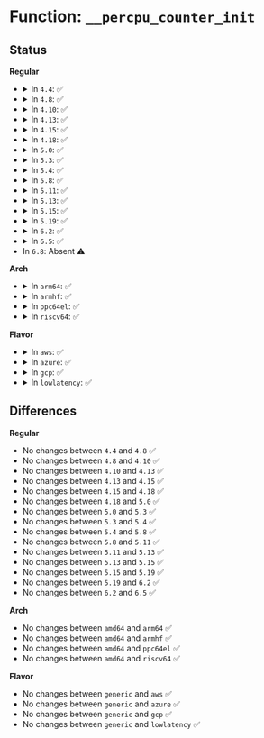 # Function: <code>__percpu_counter_init</code>

## Status
<b>Regular</b>
<ul>
<li>
<details>
<summary>In <code>4.4</code>: ✅</summary>

```c
int __percpu_counter_init(struct percpu_counter *fbc, s64 amount, gfp_t gfp, struct lock_class_key *key);
```

**Collision:** Unique Global

**Inline:** No

**Transformation:** False

**Instances:**

```
In lib/percpu_counter.c (ffffffff81411bb0)
Location: lib/percpu_counter.c:115
Inline: False
Direct callers:
  - mm/shmem.c:shmem_fill_super
  - mm/backing-dev.c:wb_init
  - mm/mmap.c:mmap_init
  - fs/file_table.c:files_init
  - fs/ext4/super.c:ext4_fill_super
  - fs/ext4/super.c:ext4_fill_super
  - fs/ext4/super.c:ext4_fill_super
  - fs/ext4/super.c:ext4_fill_super
  - fs/ext4/extents_status.c:ext4_es_register_shrinker
  - fs/ext4/extents_status.c:ext4_es_register_shrinker
  - block/blk-cgroup.c:blkg_alloc
  - block/blk-cgroup.c:blkg_alloc
  - block/cfq-iosched.c:cfq_pd_alloc
  - block/cfq-iosched.c:cfq_pd_alloc
  - block/cfq-iosched.c:cfq_pd_alloc
  - block/cfq-iosched.c:cfq_pd_alloc
  - block/cfq-iosched.c:cfq_pd_alloc
  - lib/flex_proportions.c:fprop_global_init
  - lib/flex_proportions.c:fprop_local_init_percpu
  - net/ipv4/route.c:ip_rt_init
  - net/ipv4/route.c:ip_rt_init
  - net/ipv4/ip_fragment.c:ipv4_frags_init_net
  - net/ipv4/tcp.c:tcp_init
  - net/ipv4/tcp.c:tcp_init
  - net/ipv4/tcp_memcontrol.c:tcp_init_cgroup
  - net/ipv4/xfrm4_policy.c:xfrm4_net_init
  - net/ipv6/route.c:ip6_route_net_init
  - net/ipv6/route.c:ip6_route_init
  - net/ipv6/reassembly.c:ipv6_frags_init_net
  - net/ipv6/xfrm6_policy.c:xfrm6_net_init
```
**Symbols:**

```
ffffffff81411bb0-ffffffff81411c2f: __percpu_counter_init (STB_GLOBAL)
```
</details>
</li>
<li>
<details>
<summary>In <code>4.8</code>: ✅</summary>

```c
int __percpu_counter_init(struct percpu_counter *fbc, s64 amount, gfp_t gfp, struct lock_class_key *key);
```

**Collision:** Unique Global

**Inline:** No

**Transformation:** False

**Instances:**

```
In lib/percpu_counter.c (ffffffff81459910)
Location: lib/percpu_counter.c:115
Inline: False
Direct callers:
  - mm/shmem.c:shmem_fill_super
  - mm/backing-dev.c:wb_init
  - mm/mmap.c:mmap_init
  - fs/file_table.c:files_init
  - fs/ext4/super.c:ext4_fill_super
  - fs/ext4/super.c:ext4_fill_super
  - fs/ext4/super.c:ext4_fill_super
  - fs/ext4/super.c:ext4_fill_super
  - fs/ext4/extents_status.c:ext4_es_register_shrinker
  - fs/ext4/extents_status.c:ext4_es_register_shrinker
  - block/blk-cgroup.c:blkg_alloc
  - block/blk-cgroup.c:blkg_alloc
  - block/cfq-iosched.c:cfq_pd_alloc
  - block/cfq-iosched.c:cfq_pd_alloc
  - block/cfq-iosched.c:cfq_pd_alloc
  - block/cfq-iosched.c:cfq_pd_alloc
  - block/cfq-iosched.c:cfq_pd_alloc
  - lib/flex_proportions.c:fprop_local_init_percpu
  - lib/flex_proportions.c:fprop_global_init
  - net/ipv4/route.c:ip_rt_init
  - net/ipv4/route.c:ip_rt_init
  - net/ipv4/ip_fragment.c:ipv4_frags_init_net
  - net/ipv4/tcp.c:tcp_init
  - net/ipv4/tcp.c:tcp_init
  - net/ipv4/xfrm4_policy.c:xfrm4_net_init
  - net/ipv6/route.c:ip6_route_init
  - net/ipv6/route.c:ip6_route_net_init
  - net/ipv6/reassembly.c:ipv6_frags_init_net
  - net/ipv6/xfrm6_policy.c:xfrm6_net_init
```
**Symbols:**

```
ffffffff81459910-ffffffff8145998f: __percpu_counter_init (STB_GLOBAL)
```
</details>
</li>
<li>
<details>
<summary>In <code>4.10</code>: ✅</summary>

```c
int __percpu_counter_init(struct percpu_counter *fbc, s64 amount, gfp_t gfp, struct lock_class_key *key);
```

**Collision:** Unique Global

**Inline:** No

**Transformation:** False

**Instances:**

```
In lib/percpu_counter.c (ffffffff814782d0)
Location: lib/percpu_counter.c:115
Inline: False
Direct callers:
  - mm/shmem.c:shmem_fill_super
  - mm/backing-dev.c:wb_init
  - mm/mmap.c:mmap_init
  - fs/file_table.c:files_init
  - fs/ext4/super.c:ext4_fill_super
  - fs/ext4/super.c:ext4_fill_super
  - fs/ext4/super.c:ext4_fill_super
  - fs/ext4/super.c:ext4_fill_super
  - fs/ext4/extents_status.c:ext4_es_register_shrinker
  - fs/ext4/extents_status.c:ext4_es_register_shrinker
  - block/blk-cgroup.c:blkg_alloc
  - block/blk-cgroup.c:blkg_alloc
  - block/cfq-iosched.c:cfq_pd_alloc
  - block/cfq-iosched.c:cfq_pd_alloc
  - block/cfq-iosched.c:cfq_pd_alloc
  - block/cfq-iosched.c:cfq_pd_alloc
  - block/cfq-iosched.c:cfq_pd_alloc
  - lib/flex_proportions.c:fprop_local_init_percpu
  - lib/flex_proportions.c:fprop_global_init
  - net/ipv4/route.c:ip_rt_init
  - net/ipv4/route.c:ip_rt_init
  - net/ipv4/ip_fragment.c:ipv4_frags_init_net
  - net/ipv4/tcp.c:tcp_init
  - net/ipv4/tcp.c:tcp_init
  - net/ipv4/xfrm4_policy.c:xfrm4_net_init
  - net/ipv6/route.c:ip6_route_init
  - net/ipv6/route.c:ip6_route_net_init
  - net/ipv6/reassembly.c:ipv6_frags_init_net
  - net/ipv6/xfrm6_policy.c:xfrm6_net_init
```
**Symbols:**

```
ffffffff814782d0-ffffffff8147834f: __percpu_counter_init (STB_GLOBAL)
```
</details>
</li>
<li>
<details>
<summary>In <code>4.13</code>: ✅</summary>

```c
int __percpu_counter_init(struct percpu_counter *fbc, s64 amount, gfp_t gfp, struct lock_class_key *key);
```

**Collision:** Unique Global

**Inline:** No

**Transformation:** False

**Instances:**

```
In lib/percpu_counter.c (ffffffff81481610)
Location: lib/percpu_counter.c:122
Inline: False
Direct callers:
  - mm/shmem.c:shmem_fill_super
  - mm/backing-dev.c:wb_init
  - mm/mmap.c:mmap_init
  - fs/file_table.c:files_init
  - fs/ext4/extents_status.c:ext4_es_register_shrinker
  - fs/ext4/extents_status.c:ext4_es_register_shrinker
  - fs/ext4/super.c:ext4_fill_super
  - fs/ext4/super.c:ext4_fill_super
  - fs/ext4/super.c:ext4_fill_super
  - fs/ext4/super.c:ext4_fill_super
  - block/blk-cgroup.c:blkg_alloc
  - block/blk-cgroup.c:blkg_alloc
  - block/cfq-iosched.c:cfq_pd_alloc
  - block/cfq-iosched.c:cfq_pd_alloc
  - block/cfq-iosched.c:cfq_pd_alloc
  - block/cfq-iosched.c:cfq_pd_alloc
  - block/cfq-iosched.c:cfq_pd_alloc
  - net/ipv4/route.c:ip_rt_init
  - net/ipv4/route.c:ip_rt_init
  - net/ipv4/tcp.c:tcp_init
  - net/ipv4/tcp.c:tcp_init
  - net/ipv4/xfrm4_policy.c:xfrm4_net_init
  - net/ipv6/route.c:ip6_route_init
  - net/ipv6/route.c:ip6_route_net_init
  - net/ipv6/xfrm6_policy.c:xfrm6_net_init
  - lib/flex_proportions.c:fprop_local_init_percpu
  - lib/flex_proportions.c:fprop_global_init
```
**Symbols:**

```
ffffffff81481610-ffffffff8148168f: __percpu_counter_init (STB_GLOBAL)
```
</details>
</li>
<li>
<details>
<summary>In <code>4.15</code>: ✅</summary>

```c
int __percpu_counter_init(struct percpu_counter *fbc, s64 amount, gfp_t gfp, struct lock_class_key *key);
```

**Collision:** Unique Global

**Inline:** No

**Transformation:** False

**Instances:**

```
In lib/percpu_counter.c (ffffffff814bd450)
Location: lib/percpu_counter.c:123
Inline: False
Direct callers:
  - mm/shmem.c:shmem_fill_super
  - mm/backing-dev.c:wb_init
  - mm/mmap.c:mmap_init
  - fs/file_table.c:files_init
  - fs/ext4/extents_status.c:ext4_es_register_shrinker
  - fs/ext4/extents_status.c:ext4_es_register_shrinker
  - fs/ext4/super.c:ext4_fill_super
  - fs/ext4/super.c:ext4_fill_super
  - fs/ext4/super.c:ext4_fill_super
  - fs/ext4/super.c:ext4_fill_super
  - block/blk-cgroup.c:blkg_alloc
  - block/blk-cgroup.c:blkg_alloc
  - block/cfq-iosched.c:cfq_pd_alloc
  - block/cfq-iosched.c:cfq_pd_alloc
  - block/cfq-iosched.c:cfq_pd_alloc
  - block/cfq-iosched.c:cfq_pd_alloc
  - block/cfq-iosched.c:cfq_pd_alloc
  - net/ipv4/route.c:ip_rt_init
  - net/ipv4/route.c:ip_rt_init
  - net/ipv4/tcp.c:tcp_init
  - net/ipv4/tcp.c:tcp_init
  - net/ipv4/xfrm4_policy.c:xfrm4_net_init
  - net/ipv6/route.c:ip6_route_init
  - net/ipv6/route.c:ip6_route_net_init
  - net/ipv6/xfrm6_policy.c:xfrm6_net_init
  - lib/flex_proportions.c:fprop_local_init_percpu
  - lib/flex_proportions.c:fprop_global_init
```
**Symbols:**

```
ffffffff814bd450-ffffffff814bd4cf: __percpu_counter_init (STB_GLOBAL)
```
</details>
</li>
<li>
<details>
<summary>In <code>4.18</code>: ✅</summary>

```c
int __percpu_counter_init(struct percpu_counter *fbc, s64 amount, gfp_t gfp, struct lock_class_key *key);
```

**Collision:** Unique Global

**Inline:** No

**Transformation:** False

**Instances:**

```
In lib/percpu_counter.c (ffffffff814efcb0)
Location: lib/percpu_counter.c:123
Inline: False
Direct callers:
  - mm/shmem.c:shmem_fill_super
  - mm/backing-dev.c:wb_init
  - mm/mmap.c:mmap_init
  - fs/file_table.c:files_init
  - fs/quota/dquot.c:dquot_init
  - fs/ext4/extents_status.c:ext4_es_register_shrinker
  - fs/ext4/extents_status.c:ext4_es_register_shrinker
  - fs/ext4/super.c:ext4_fill_super
  - fs/ext4/super.c:ext4_fill_super
  - fs/ext4/super.c:ext4_fill_super
  - fs/ext4/super.c:ext4_fill_super
  - block/blk-cgroup.c:blkg_alloc
  - block/blk-cgroup.c:blkg_alloc
  - block/cfq-iosched.c:cfq_pd_alloc
  - block/cfq-iosched.c:cfq_pd_alloc
  - block/cfq-iosched.c:cfq_pd_alloc
  - block/cfq-iosched.c:cfq_pd_alloc
  - block/cfq-iosched.c:cfq_pd_alloc
  - net/ipv4/route.c:ip_rt_init
  - net/ipv4/route.c:ip_rt_init
  - net/ipv4/tcp.c:tcp_init
  - net/ipv4/tcp.c:tcp_init
  - net/ipv4/xfrm4_policy.c:xfrm4_net_init
  - net/ipv6/route.c:ip6_route_init
  - net/ipv6/route.c:ip6_route_net_init
  - net/ipv6/xfrm6_policy.c:xfrm6_net_init
  - lib/flex_proportions.c:fprop_local_init_percpu
  - lib/flex_proportions.c:fprop_global_init
```
**Symbols:**

```
ffffffff814efcb0-ffffffff814efd2f: __percpu_counter_init (STB_GLOBAL)
```
</details>
</li>
<li>
<details>
<summary>In <code>5.0</code>: ✅</summary>

```c
int __percpu_counter_init(struct percpu_counter *fbc, s64 amount, gfp_t gfp, struct lock_class_key *key);
```

**Collision:** Unique Global

**Inline:** No

**Transformation:** False

**Instances:**

```
In lib/percpu_counter.c (ffffffff81503bd0)
Location: lib/percpu_counter.c:122
Inline: False
Direct callers:
  - mm/shmem.c:shmem_fill_super
  - mm/backing-dev.c:wb_init
  - mm/mmap.c:mmap_init
  - fs/file_table.c:files_init
  - fs/quota/dquot.c:dquot_init
  - fs/ext4/extents_status.c:ext4_es_register_shrinker
  - fs/ext4/extents_status.c:ext4_es_register_shrinker
  - fs/ext4/super.c:ext4_fill_super
  - fs/ext4/super.c:ext4_fill_super
  - fs/ext4/super.c:ext4_fill_super
  - fs/ext4/super.c:ext4_fill_super
  - block/blk-cgroup.c:blkg_alloc
  - block/blk-cgroup.c:blkg_alloc
  - net/ipv4/route.c:ip_rt_init
  - net/ipv4/route.c:ip_rt_init
  - net/ipv4/tcp.c:tcp_init
  - net/ipv4/tcp.c:tcp_init
  - net/ipv4/xfrm4_policy.c:xfrm4_net_init
  - net/ipv6/route.c:ip6_route_init
  - net/ipv6/route.c:ip6_route_net_init
  - net/ipv6/xfrm6_policy.c:xfrm6_net_init
  - lib/flex_proportions.c:fprop_local_init_percpu
  - lib/flex_proportions.c:fprop_global_init
```
**Symbols:**

```
ffffffff81503bd0-ffffffff81503c4f: __percpu_counter_init (STB_GLOBAL)
```
</details>
</li>
<li>
<details>
<summary>In <code>5.3</code>: ✅</summary>

```c
int __percpu_counter_init(struct percpu_counter *fbc, s64 amount, gfp_t gfp, struct lock_class_key *key);
```

**Collision:** Unique Global

**Inline:** No

**Transformation:** False

**Instances:**

```
In lib/percpu_counter.c (ffffffff81531d30)
Location: lib/percpu_counter.c:122
Inline: False
Direct callers:
  - mm/shmem.c:shmem_fill_super
  - mm/backing-dev.c:wb_init
  - mm/mmap.c:mmap_init
  - fs/file_table.c:files_init
  - fs/quota/dquot.c:dquot_init
  - fs/ext4/extents_status.c:ext4_es_register_shrinker
  - fs/ext4/extents_status.c:ext4_es_register_shrinker
  - fs/ext4/super.c:ext4_fill_super
  - fs/ext4/super.c:ext4_fill_super
  - fs/ext4/super.c:ext4_fill_super
  - fs/ext4/super.c:ext4_fill_super
  - block/blk-cgroup.c:blkg_alloc
  - block/blk-cgroup.c:blkg_alloc
  - net/ipv4/route.c:ip_rt_init
  - net/ipv4/route.c:ip_rt_init
  - net/ipv4/tcp.c:tcp_init
  - net/ipv4/tcp.c:tcp_init
  - net/ipv4/xfrm4_policy.c:xfrm4_net_init
  - net/ipv6/route.c:ip6_route_init
  - net/ipv6/route.c:ip6_route_net_init
  - net/ipv6/xfrm6_policy.c:xfrm6_net_init
  - lib/flex_proportions.c:fprop_local_init_percpu
  - lib/flex_proportions.c:fprop_global_init
```
**Symbols:**

```
ffffffff81531d30-ffffffff81531daf: __percpu_counter_init (STB_GLOBAL)
```
</details>
</li>
<li>
<details>
<summary>In <code>5.4</code>: ✅</summary>

```c
int __percpu_counter_init(struct percpu_counter *fbc, s64 amount, gfp_t gfp, struct lock_class_key *key);
```

**Collision:** Unique Global

**Inline:** No

**Transformation:** False

**Instances:**

```
In lib/percpu_counter.c (ffffffff81552be0)
Location: lib/percpu_counter.c:122
Inline: False
Direct callers:
  - mm/shmem.c:shmem_fill_super
  - mm/backing-dev.c:wb_init
  - mm/mmap.c:mmap_init
  - fs/file_table.c:files_init
  - fs/quota/dquot.c:dquot_init
  - fs/ext4/extents_status.c:ext4_es_register_shrinker
  - fs/ext4/extents_status.c:ext4_es_register_shrinker
  - fs/ext4/extents_status.c:ext4_es_register_shrinker
  - fs/ext4/extents_status.c:ext4_es_register_shrinker
  - fs/ext4/super.c:ext4_fill_super
  - fs/ext4/super.c:ext4_fill_super
  - fs/ext4/super.c:ext4_fill_super
  - fs/ext4/super.c:ext4_fill_super
  - block/blk-cgroup.c:blkg_alloc
  - block/blk-cgroup.c:blkg_alloc
  - net/ipv4/route.c:ip_rt_init
  - net/ipv4/route.c:ip_rt_init
  - net/ipv4/tcp.c:tcp_init
  - net/ipv4/tcp.c:tcp_init
  - net/ipv4/xfrm4_policy.c:xfrm4_net_init
  - net/ipv6/route.c:ip6_route_init
  - net/ipv6/route.c:ip6_route_net_init
  - net/ipv6/xfrm6_policy.c:xfrm6_net_init
  - lib/flex_proportions.c:fprop_local_init_percpu
  - lib/flex_proportions.c:fprop_global_init
```
**Symbols:**

```
ffffffff81552be0-ffffffff81552c5f: __percpu_counter_init (STB_GLOBAL)
```
</details>
</li>
<li>
<details>
<summary>In <code>5.8</code>: ✅</summary>

```c
int __percpu_counter_init(struct percpu_counter *fbc, s64 amount, gfp_t gfp, struct lock_class_key *key);
```

**Collision:** Unique Global

**Inline:** No

**Transformation:** False

**Instances:**

```
In lib/percpu_counter.c (ffffffff815dbfc0)
Location: lib/percpu_counter.c:122
Inline: False
Direct callers:
  - mm/shmem.c:shmem_fill_super
  - mm/backing-dev.c:wb_init
  - mm/mmap.c:mmap_init
  - fs/file_table.c:files_init
  - fs/quota/dquot.c:dquot_init
  - fs/ext4/extents_status.c:ext4_es_register_shrinker
  - fs/ext4/extents_status.c:ext4_es_register_shrinker
  - fs/ext4/extents_status.c:ext4_es_register_shrinker
  - fs/ext4/extents_status.c:ext4_es_register_shrinker
  - fs/ext4/super.c:ext4_fill_super
  - fs/ext4/super.c:ext4_fill_super
  - fs/ext4/super.c:ext4_fill_super
  - fs/ext4/super.c:ext4_fill_super
  - block/blk-cgroup-rwstat.c:blkg_rwstat_init
  - lib/flex_proportions.c:fprop_local_init_percpu
  - lib/flex_proportions.c:fprop_global_init
  - net/ipv4/route.c:ip_rt_init
  - net/ipv4/route.c:ip_rt_init
  - net/ipv4/tcp.c:tcp_init
  - net/ipv4/tcp.c:tcp_init
  - net/ipv4/xfrm4_policy.c:xfrm4_net_init
  - net/ipv6/route.c:ip6_route_init
  - net/ipv6/route.c:ip6_route_net_init
  - net/ipv6/xfrm6_policy.c:xfrm6_net_init
  - net/mptcp/protocol.c:mptcp_proto_init
```
**Symbols:**

```
ffffffff815dbfc0-ffffffff815dc03f: __percpu_counter_init (STB_GLOBAL)
```
</details>
</li>
<li>
<details>
<summary>In <code>5.11</code>: ✅</summary>

```c
int __percpu_counter_init(struct percpu_counter *fbc, s64 amount, gfp_t gfp, struct lock_class_key *key);
```

**Collision:** Unique Global

**Inline:** No

**Transformation:** False

**Instances:**

```
In lib/percpu_counter.c (ffffffff815f9c60)
Location: lib/percpu_counter.c:141
Inline: False
Direct callers:
  - mm/shmem.c:shmem_fill_super
  - mm/backing-dev.c:wb_init
  - mm/mmap.c:mmap_init
  - fs/file_table.c:files_init
  - fs/io_uring.c:io_uring_alloc_task_context
  - fs/quota/dquot.c:dquot_init
  - fs/ext4/extents_status.c:ext4_es_register_shrinker
  - fs/ext4/extents_status.c:ext4_es_register_shrinker
  - fs/ext4/extents_status.c:ext4_es_register_shrinker
  - fs/ext4/extents_status.c:ext4_es_register_shrinker
  - fs/ext4/super.c:ext4_fill_super
  - fs/ext4/super.c:ext4_fill_super
  - fs/ext4/super.c:ext4_fill_super
  - fs/ext4/super.c:ext4_fill_super
  - fs/ext4/super.c:ext4_fill_super
  - block/blk-cgroup-rwstat.c:blkg_rwstat_init
  - lib/flex_proportions.c:fprop_local_init_percpu
  - lib/flex_proportions.c:fprop_global_init
  - net/ipv4/route.c:ip_rt_init
  - net/ipv4/route.c:ip_rt_init
  - net/ipv4/tcp.c:tcp_init
  - net/ipv4/tcp.c:tcp_init
  - net/ipv4/xfrm4_policy.c:xfrm4_net_init
  - net/ipv6/route.c:ip6_route_init
  - net/ipv6/route.c:ip6_route_net_init
  - net/ipv6/xfrm6_policy.c:xfrm6_net_init
  - net/mptcp/protocol.c:mptcp_proto_init
```
**Symbols:**

```
ffffffff815f9c60-ffffffff815f9cdf: __percpu_counter_init (STB_GLOBAL)
```
</details>
</li>
<li>
<details>
<summary>In <code>5.13</code>: ✅</summary>

```c
int __percpu_counter_init(struct percpu_counter *fbc, s64 amount, gfp_t gfp, struct lock_class_key *key);
```

**Collision:** Unique Global

**Inline:** No

**Transformation:** False

**Instances:**

```
In lib/percpu_counter.c (ffffffff815dc840)
Location: lib/percpu_counter.c:141
Inline: False
Direct callers:
  - mm/shmem.c:shmem_fill_super
  - mm/backing-dev.c:wb_init
  - mm/mmap.c:mmap_init
  - fs/file_table.c:files_init
  - fs/io_uring.c:io_uring_alloc_task_context
  - fs/quota/dquot.c:dquot_init
  - fs/ext4/extents_status.c:ext4_es_register_shrinker
  - fs/ext4/extents_status.c:ext4_es_register_shrinker
  - fs/ext4/extents_status.c:ext4_es_register_shrinker
  - fs/ext4/extents_status.c:ext4_es_register_shrinker
  - fs/ext4/super.c:ext4_fill_super
  - fs/ext4/super.c:ext4_fill_super
  - fs/ext4/super.c:ext4_fill_super
  - fs/ext4/super.c:ext4_fill_super
  - fs/ext4/super.c:ext4_fill_super
  - block/blk-cgroup-rwstat.c:blkg_rwstat_init
  - lib/flex_proportions.c:fprop_local_init_percpu
  - lib/flex_proportions.c:fprop_global_init
  - net/ipv4/route.c:ip_rt_init
  - net/ipv4/route.c:ip_rt_init
  - net/ipv4/tcp.c:tcp_init
  - net/ipv4/tcp.c:tcp_init
  - net/ipv4/xfrm4_policy.c:xfrm4_net_init
  - net/ipv6/route.c:ip6_route_init
  - net/ipv6/route.c:ip6_route_net_init
  - net/ipv6/xfrm6_policy.c:xfrm6_net_init
  - net/mptcp/protocol.c:mptcp_proto_init
```
**Symbols:**

```
ffffffff815dc840-ffffffff815dc8bf: __percpu_counter_init (STB_GLOBAL)
```
</details>
</li>
<li>
<details>
<summary>In <code>5.15</code>: ✅</summary>

```c
int __percpu_counter_init(struct percpu_counter *fbc, s64 amount, gfp_t gfp, struct lock_class_key *key);
```

**Collision:** Unique Global

**Inline:** No

**Transformation:** False

**Instances:**

```
In lib/percpu_counter.c (ffffffff81648180)
Location: lib/percpu_counter.c:141
Inline: False
Direct callers:
  - kernel/user.c:uid_cache_init
  - kernel/user.c:alloc_uid
  - mm/shmem.c:shmem_fill_super
  - mm/backing-dev.c:wb_init
  - mm/mmap.c:mmap_init
  - fs/file_table.c:files_init
  - fs/io_uring.c:io_uring_alloc_task_context
  - fs/quota/dquot.c:dquot_init
  - fs/ext4/extents_status.c:ext4_es_register_shrinker
  - fs/ext4/extents_status.c:ext4_es_register_shrinker
  - fs/ext4/extents_status.c:ext4_es_register_shrinker
  - fs/ext4/extents_status.c:ext4_es_register_shrinker
  - fs/ext4/super.c:ext4_fill_super
  - fs/ext4/super.c:ext4_fill_super
  - fs/ext4/super.c:ext4_fill_super
  - fs/ext4/super.c:ext4_fill_super
  - fs/ext4/super.c:ext4_fill_super
  - fs/jbd2/journal.c:journal_init_common
  - block/blk-cgroup-rwstat.c:blkg_rwstat_init
  - lib/flex_proportions.c:fprop_local_init_percpu
  - lib/flex_proportions.c:fprop_global_init
  - net/ipv4/route.c:ip_rt_init
  - net/ipv4/route.c:ip_rt_init
  - net/ipv4/tcp.c:tcp_init
  - net/ipv4/xfrm4_policy.c:xfrm4_net_init
  - net/ipv6/route.c:ip6_route_init
  - net/ipv6/route.c:ip6_route_net_init
  - net/ipv6/xfrm6_policy.c:xfrm6_net_init
  - net/mptcp/protocol.c:mptcp_proto_init
```
**Symbols:**

```
ffffffff81648180-ffffffff816481ff: __percpu_counter_init (STB_GLOBAL)
```
</details>
</li>
<li>
<details>
<summary>In <code>5.19</code>: ✅</summary>

```c
int __percpu_counter_init(struct percpu_counter *fbc, s64 amount, gfp_t gfp, struct lock_class_key *key);
```

**Collision:** Unique Global

**Inline:** No

**Transformation:** False

**Instances:**

```
In lib/percpu_counter.c (ffffffff8175e660)
Location: lib/percpu_counter.c:141
Inline: False
Direct callers:
  - kernel/user.c:uid_cache_init
  - kernel/user.c:alloc_uid
  - mm/shmem.c:shmem_fill_super
  - mm/backing-dev.c:wb_init
  - mm/mmap.c:mmap_init
  - fs/file_table.c:files_init
  - fs/quota/dquot.c:dquot_init
  - fs/ext4/extents_status.c:ext4_es_register_shrinker
  - fs/ext4/extents_status.c:ext4_es_register_shrinker
  - fs/ext4/extents_status.c:ext4_es_register_shrinker
  - fs/ext4/extents_status.c:ext4_es_register_shrinker
  - fs/ext4/super.c:__ext4_fill_super
  - fs/ext4/super.c:__ext4_fill_super
  - fs/ext4/super.c:__ext4_fill_super
  - fs/ext4/super.c:__ext4_fill_super
  - fs/ext4/super.c:__ext4_fill_super
  - fs/jbd2/journal.c:journal_init_common
  - block/blk-cgroup-rwstat.c:blkg_rwstat_init
  - io_uring/io_uring.c:io_uring_alloc_task_context
  - lib/flex_proportions.c:fprop_local_init_percpu
  - lib/flex_proportions.c:fprop_global_init
  - net/ipv4/route.c:ip_rt_init
  - net/ipv4/route.c:ip_rt_init
  - net/ipv4/tcp.c:tcp_init
  - net/ipv4/xfrm4_policy.c:xfrm4_net_init
  - net/ipv6/route.c:ip6_route_init
  - net/ipv6/route.c:ip6_route_net_init
  - net/ipv6/xfrm6_policy.c:xfrm6_net_init
  - net/mptcp/protocol.c:mptcp_proto_init
```
**Symbols:**

```
ffffffff8175e660-ffffffff8175e6e9: __percpu_counter_init (STB_GLOBAL)
```
</details>
</li>
<li>
<details>
<summary>In <code>6.2</code>: ✅</summary>

```c
int __percpu_counter_init(struct percpu_counter *fbc, s64 amount, gfp_t gfp, struct lock_class_key *key);
```

**Collision:** Unique Global

**Inline:** No

**Transformation:** False

**Instances:**

```
In lib/percpu_counter.c (ffffffff8188bda0)
Location: lib/percpu_counter.c:158
Inline: False
Direct callers:
  - kernel/fork.c:mm_init
  - kernel/user.c:uid_cache_init
  - kernel/user.c:alloc_uid
  - kernel/bpf/hashtab.c:htab_map_alloc
  - mm/shmem.c:shmem_fill_super
  - mm/backing-dev.c:wb_init
  - mm/mmap.c:mmap_init
  - fs/file_table.c:files_init
  - fs/quota/dquot.c:dquot_init
  - fs/ext4/extents_status.c:ext4_es_register_shrinker
  - fs/ext4/extents_status.c:ext4_es_register_shrinker
  - fs/ext4/extents_status.c:ext4_es_register_shrinker
  - fs/ext4/extents_status.c:ext4_es_register_shrinker
  - fs/ext4/super.c:__ext4_fill_super
  - fs/ext4/super.c:__ext4_fill_super
  - fs/ext4/super.c:__ext4_fill_super
  - fs/ext4/super.c:__ext4_fill_super
  - fs/ext4/super.c:__ext4_fill_super
  - fs/jbd2/journal.c:journal_init_common
  - ipc/msg.c:msg_init_ns
  - ipc/msg.c:msg_init_ns
  - block/blk-cgroup-rwstat.c:blkg_rwstat_init
  - io_uring/tctx.c:io_uring_alloc_task_context
  - net/ipv4/route.c:ip_rt_init
  - net/ipv4/route.c:ip_rt_init
  - net/ipv4/tcp.c:tcp_init
  - net/ipv4/xfrm4_policy.c:xfrm4_net_init
  - net/ipv6/route.c:ip6_route_init
  - net/ipv6/route.c:ip6_route_net_init
  - net/ipv6/xfrm6_policy.c:xfrm6_net_init
  - net/mptcp/protocol.c:mptcp_proto_init
  - lib/flex_proportions.c:fprop_local_init_percpu
  - lib/flex_proportions.c:fprop_global_init
```
**Symbols:**

```
ffffffff8188bda0-ffffffff8188be29: __percpu_counter_init (STB_GLOBAL)
```
</details>
</li>
<li>
<details>
<summary>In <code>6.5</code>: ✅</summary>

```c
int __percpu_counter_init(struct percpu_counter *fbc, s64 amount, gfp_t gfp, struct lock_class_key *key);
```

**Collision:** Unique Global

**Inline:** No

**Transformation:** False

**Instances:**

```
In lib/percpu_counter.c (ffffffff818ce0c0)
Location: lib/percpu_counter.c:154
Inline: False
Direct callers:
  - kernel/fork.c:mm_init
  - kernel/user.c:uid_cache_init
  - kernel/user.c:alloc_uid
  - kernel/bpf/hashtab.c:htab_map_alloc
  - mm/shmem.c:shmem_fill_super
  - mm/backing-dev.c:wb_init
  - mm/mmap.c:mmap_init
  - fs/file_table.c:files_init
  - fs/quota/dquot.c:dquot_init
  - fs/ext4/extents_status.c:ext4_es_register_shrinker
  - fs/ext4/extents_status.c:ext4_es_register_shrinker
  - fs/ext4/extents_status.c:ext4_es_register_shrinker
  - fs/ext4/extents_status.c:ext4_es_register_shrinker
  - fs/ext4/super.c:ext4_percpu_param_init
  - fs/ext4/super.c:ext4_percpu_param_init
  - fs/ext4/super.c:ext4_percpu_param_init
  - fs/ext4/super.c:ext4_percpu_param_init
  - fs/ext4/super.c:ext4_percpu_param_init
  - fs/jbd2/journal.c:journal_init_common
  - ipc/msg.c:msg_init_ns
  - ipc/msg.c:msg_init_ns
  - block/blk-cgroup-rwstat.c:blkg_rwstat_init
  - io_uring/tctx.c:io_uring_alloc_task_context
  - net/ipv4/route.c:ip_rt_init
  - net/ipv4/route.c:ip_rt_init
  - net/ipv4/tcp.c:tcp_init
  - net/ipv4/xfrm4_policy.c:xfrm4_net_init
  - net/ipv6/route.c:ip6_route_init
  - net/ipv6/route.c:ip6_route_net_init
  - net/ipv6/xfrm6_policy.c:xfrm6_net_init
  - net/mptcp/protocol.c:mptcp_proto_init
  - lib/flex_proportions.c:fprop_local_init_percpu
  - lib/flex_proportions.c:fprop_global_init
```
**Symbols:**

```
ffffffff818ce0c0-ffffffff818ce149: __percpu_counter_init (STB_GLOBAL)
```
</details>
</li>
<li>
In <code>6.8</code>: Absent ⚠️
</li>
</ul>
<b>Arch</b>
<ul>
<li>
<details>
<summary>In <code>arm64</code>: ✅</summary>

```c
int __percpu_counter_init(struct percpu_counter *fbc, s64 amount, gfp_t gfp, struct lock_class_key *key);
```

**Collision:** Unique Global

**Inline:** No

**Transformation:** False

**Instances:**

```
In lib/percpu_counter.c (ffff80001065eef8)
Location: lib/percpu_counter.c:122
Inline: False
Direct callers:
  - mm/shmem.c:shmem_fill_super
  - mm/backing-dev.c:wb_init
  - mm/mmap.c:mmap_init
  - fs/file_table.c:files_init
  - fs/quota/dquot.c:dquot_init
  - fs/ext4/extents_status.c:ext4_es_register_shrinker
  - fs/ext4/extents_status.c:ext4_es_register_shrinker
  - fs/ext4/extents_status.c:ext4_es_register_shrinker
  - fs/ext4/extents_status.c:ext4_es_register_shrinker
  - fs/ext4/super.c:ext4_fill_super
  - fs/ext4/super.c:ext4_fill_super
  - fs/ext4/super.c:ext4_fill_super
  - fs/ext4/super.c:ext4_fill_super
  - block/blk-cgroup.c:blkg_alloc
  - block/blk-cgroup.c:blkg_alloc
  - net/ipv4/route.c:ip_rt_init
  - net/ipv4/route.c:ip_rt_init
  - net/ipv4/tcp.c:tcp_init
  - net/ipv4/tcp.c:tcp_init
  - net/ipv4/xfrm4_policy.c:xfrm4_net_init
  - net/ipv6/route.c:ip6_route_init
  - net/ipv6/route.c:ip6_route_net_init
  - net/ipv6/xfrm6_policy.c:xfrm6_net_init
  - lib/flex_proportions.c:fprop_local_init_percpu
  - lib/flex_proportions.c:fprop_global_init
```
**Symbols:**

```
ffff80001065eef8-ffff80001065efec: __percpu_counter_init (STB_GLOBAL)
```
</details>
</li>
<li>
<details>
<summary>In <code>armhf</code>: ✅</summary>

```c
int __percpu_counter_init(struct percpu_counter *fbc, s64 amount, gfp_t gfp, struct lock_class_key *key);
```

**Collision:** Unique Global

**Inline:** No

**Transformation:** False

**Instances:**

```
In lib/percpu_counter.c (c0808434)
Location: lib/percpu_counter.c:122
Inline: False
Direct callers:
  - mm/shmem.c:shmem_fill_super
  - mm/backing-dev.c:wb_init
  - mm/mmap.c:mmap_init
  - fs/file_table.c:files_init
  - fs/quota/dquot.c:dquot_init
  - fs/ext4/extents_status.c:ext4_es_register_shrinker
  - fs/ext4/extents_status.c:ext4_es_register_shrinker
  - fs/ext4/extents_status.c:ext4_es_register_shrinker
  - fs/ext4/extents_status.c:ext4_es_register_shrinker
  - fs/ext4/super.c:ext4_fill_super
  - fs/ext4/super.c:ext4_fill_super
  - fs/ext4/super.c:ext4_fill_super
  - fs/ext4/super.c:ext4_fill_super
  - block/blk-cgroup.c:blkg_alloc
  - block/blk-cgroup.c:blkg_alloc
  - net/ipv4/route.c:ip_rt_init
  - net/ipv4/route.c:ip_rt_init
  - net/ipv4/tcp.c:tcp_init
  - net/ipv4/tcp.c:tcp_init
  - net/ipv4/xfrm4_policy.c:xfrm4_net_init
  - net/ipv6/route.c:ip6_route_init
  - net/ipv6/route.c:ip6_route_net_init
  - net/ipv6/xfrm6_policy.c:xfrm6_net_init
  - lib/flex_proportions.c:fprop_local_init_percpu
  - lib/flex_proportions.c:fprop_global_init
```
**Symbols:**

```
c0808434-c08084bc: __percpu_counter_init (STB_GLOBAL)
```
</details>
</li>
<li>
<details>
<summary>In <code>ppc64el</code>: ✅</summary>

```c
int __percpu_counter_init(struct percpu_counter *fbc, s64 amount, gfp_t gfp, struct lock_class_key *key);
```

**Collision:** Unique Global

**Inline:** No

**Transformation:** False

**Instances:**

```
In lib/percpu_counter.c (c000000000811580)
Location: lib/percpu_counter.c:122
Inline: False
Direct callers:
  - mm/shmem.c:shmem_fill_super
  - mm/backing-dev.c:wb_init
  - mm/mmap.c:mmap_init
  - fs/file_table.c:files_init
  - fs/quota/dquot.c:dquot_init
  - fs/ext4/extents_status.c:ext4_es_register_shrinker
  - fs/ext4/extents_status.c:ext4_es_register_shrinker
  - fs/ext4/extents_status.c:ext4_es_register_shrinker
  - fs/ext4/extents_status.c:ext4_es_register_shrinker
  - fs/ext4/super.c:ext4_fill_super
  - fs/ext4/super.c:ext4_fill_super
  - fs/ext4/super.c:ext4_fill_super
  - fs/ext4/super.c:ext4_fill_super
  - block/blk-cgroup.c:blkg_alloc
  - block/blk-cgroup.c:blkg_alloc
  - net/ipv4/route.c:ip_rt_init
  - net/ipv4/route.c:ip_rt_init
  - net/ipv4/tcp.c:tcp_init
  - net/ipv4/tcp.c:tcp_init
  - net/ipv4/xfrm4_policy.c:xfrm4_net_init
  - net/ipv6/route.c:ip6_route_init
  - net/ipv6/route.c:ip6_route_net_init
  - net/ipv6/xfrm6_policy.c:xfrm6_net_init
  - lib/flex_proportions.c:fprop_local_init_percpu
  - lib/flex_proportions.c:fprop_global_init
```
**Symbols:**

```
c000000000811580-c000000000811648: __percpu_counter_init (STB_GLOBAL)
```
</details>
</li>
<li>
<details>
<summary>In <code>riscv64</code>: ✅</summary>

```c
int __percpu_counter_init(struct percpu_counter *fbc, s64 amount, gfp_t gfp, struct lock_class_key *key);
```

**Collision:** Unique Global

**Inline:** No

**Transformation:** False

**Instances:**

```
In lib/percpu_counter.c (ffffffe00048c452)
Location: lib/percpu_counter.c:122
Inline: False
Direct callers:
  - mm/shmem.c:shmem_fill_super
  - mm/backing-dev.c:wb_init
  - mm/mmap.c:mmap_init
  - fs/file_table.c:files_init
  - fs/quota/dquot.c:dquot_init
  - fs/ext4/extents_status.c:ext4_es_register_shrinker
  - fs/ext4/extents_status.c:ext4_es_register_shrinker
  - fs/ext4/extents_status.c:ext4_es_register_shrinker
  - fs/ext4/extents_status.c:ext4_es_register_shrinker
  - fs/ext4/super.c:ext4_fill_super
  - fs/ext4/super.c:ext4_fill_super
  - fs/ext4/super.c:ext4_fill_super
  - fs/ext4/super.c:ext4_fill_super
  - block/blk-cgroup.c:blkg_alloc
  - block/blk-cgroup.c:blkg_alloc
  - net/ipv4/route.c:ip_rt_init
  - net/ipv4/route.c:ip_rt_init
  - net/ipv4/tcp.c:tcp_init
  - net/ipv4/tcp.c:tcp_init
  - net/ipv4/xfrm4_policy.c:xfrm4_net_init
  - net/ipv6/route.c:ip6_route_init
  - net/ipv6/route.c:ip6_route_net_init
  - net/ipv6/xfrm6_policy.c:xfrm6_net_init
  - lib/flex_proportions.c:fprop_local_init_percpu
  - lib/flex_proportions.c:fprop_global_init
```
**Symbols:**

```
ffffffe00048c452-ffffffe00048c484: __percpu_counter_init (STB_GLOBAL)
```
</details>
</li>
</ul>
<b>Flavor</b>
<ul>
<li>
<details>
<summary>In <code>aws</code>: ✅</summary>

```c
int __percpu_counter_init(struct percpu_counter *fbc, s64 amount, gfp_t gfp, struct lock_class_key *key);
```

**Collision:** Unique Global

**Inline:** No

**Transformation:** False

**Instances:**

```
In lib/percpu_counter.c (ffffffff8154b1c0)
Location: lib/percpu_counter.c:122
Inline: False
Direct callers:
  - mm/shmem.c:shmem_fill_super
  - mm/backing-dev.c:wb_init
  - mm/mmap.c:mmap_init
  - fs/file_table.c:files_init
  - fs/quota/dquot.c:dquot_init
  - fs/ext4/extents_status.c:ext4_es_register_shrinker
  - fs/ext4/extents_status.c:ext4_es_register_shrinker
  - fs/ext4/extents_status.c:ext4_es_register_shrinker
  - fs/ext4/extents_status.c:ext4_es_register_shrinker
  - fs/ext4/super.c:ext4_fill_super
  - fs/ext4/super.c:ext4_fill_super
  - fs/ext4/super.c:ext4_fill_super
  - fs/ext4/super.c:ext4_fill_super
  - block/blk-cgroup.c:blkg_alloc
  - block/blk-cgroup.c:blkg_alloc
  - net/ipv4/route.c:ip_rt_init
  - net/ipv4/route.c:ip_rt_init
  - net/ipv4/tcp.c:tcp_init
  - net/ipv4/tcp.c:tcp_init
  - net/ipv4/xfrm4_policy.c:xfrm4_net_init
  - net/ipv6/route.c:ip6_route_init
  - net/ipv6/route.c:ip6_route_net_init
  - net/ipv6/xfrm6_policy.c:xfrm6_net_init
  - lib/flex_proportions.c:fprop_local_init_percpu
  - lib/flex_proportions.c:fprop_global_init
```
**Symbols:**

```
ffffffff8154b1c0-ffffffff8154b23f: __percpu_counter_init (STB_GLOBAL)
```
</details>
</li>
<li>
<details>
<summary>In <code>azure</code>: ✅</summary>

```c
int __percpu_counter_init(struct percpu_counter *fbc, s64 amount, gfp_t gfp, struct lock_class_key *key);
```

**Collision:** Unique Global

**Inline:** No

**Transformation:** False

**Instances:**

```
In lib/percpu_counter.c (ffffffff8153b4a0)
Location: lib/percpu_counter.c:122
Inline: False
Direct callers:
  - mm/shmem.c:shmem_fill_super
  - mm/backing-dev.c:wb_init
  - mm/mmap.c:mmap_init
  - fs/file_table.c:files_init
  - fs/quota/dquot.c:dquot_init
  - fs/ext4/extents_status.c:ext4_es_register_shrinker
  - fs/ext4/extents_status.c:ext4_es_register_shrinker
  - fs/ext4/extents_status.c:ext4_es_register_shrinker
  - fs/ext4/extents_status.c:ext4_es_register_shrinker
  - fs/ext4/super.c:ext4_fill_super
  - fs/ext4/super.c:ext4_fill_super
  - fs/ext4/super.c:ext4_fill_super
  - fs/ext4/super.c:ext4_fill_super
  - block/blk-cgroup.c:blkg_alloc
  - block/blk-cgroup.c:blkg_alloc
  - net/ipv4/route.c:ip_rt_init
  - net/ipv4/route.c:ip_rt_init
  - net/ipv4/tcp.c:tcp_init
  - net/ipv4/tcp.c:tcp_init
  - net/ipv4/xfrm4_policy.c:xfrm4_net_init
  - net/ipv6/route.c:ip6_route_init
  - net/ipv6/route.c:ip6_route_net_init
  - net/ipv6/xfrm6_policy.c:xfrm6_net_init
  - lib/flex_proportions.c:fprop_local_init_percpu
  - lib/flex_proportions.c:fprop_global_init
```
**Symbols:**

```
ffffffff8153b4a0-ffffffff8153b51f: __percpu_counter_init (STB_GLOBAL)
```
</details>
</li>
<li>
<details>
<summary>In <code>gcp</code>: ✅</summary>

```c
int __percpu_counter_init(struct percpu_counter *fbc, s64 amount, gfp_t gfp, struct lock_class_key *key);
```

**Collision:** Unique Global

**Inline:** No

**Transformation:** False

**Instances:**

```
In lib/percpu_counter.c (ffffffff81546f00)
Location: lib/percpu_counter.c:122
Inline: False
Direct callers:
  - mm/shmem.c:shmem_fill_super
  - mm/backing-dev.c:wb_init
  - mm/mmap.c:mmap_init
  - fs/file_table.c:files_init
  - fs/quota/dquot.c:dquot_init
  - fs/ext4/extents_status.c:ext4_es_register_shrinker
  - fs/ext4/extents_status.c:ext4_es_register_shrinker
  - fs/ext4/extents_status.c:ext4_es_register_shrinker
  - fs/ext4/extents_status.c:ext4_es_register_shrinker
  - fs/ext4/super.c:ext4_fill_super
  - fs/ext4/super.c:ext4_fill_super
  - fs/ext4/super.c:ext4_fill_super
  - fs/ext4/super.c:ext4_fill_super
  - block/blk-cgroup.c:blkg_alloc
  - block/blk-cgroup.c:blkg_alloc
  - net/ipv4/route.c:ip_rt_init
  - net/ipv4/route.c:ip_rt_init
  - net/ipv4/tcp.c:tcp_init
  - net/ipv4/tcp.c:tcp_init
  - net/ipv4/xfrm4_policy.c:xfrm4_net_init
  - net/ipv6/route.c:ip6_route_init
  - net/ipv6/route.c:ip6_route_net_init
  - net/ipv6/xfrm6_policy.c:xfrm6_net_init
  - lib/flex_proportions.c:fprop_local_init_percpu
  - lib/flex_proportions.c:fprop_global_init
```
**Symbols:**

```
ffffffff81546f00-ffffffff81546f7f: __percpu_counter_init (STB_GLOBAL)
```
</details>
</li>
<li>
<details>
<summary>In <code>lowlatency</code>: ✅</summary>

```c
int __percpu_counter_init(struct percpu_counter *fbc, s64 amount, gfp_t gfp, struct lock_class_key *key);
```

**Collision:** Unique Global

**Inline:** No

**Transformation:** False

**Instances:**

```
In lib/percpu_counter.c (ffffffff81560df0)
Location: lib/percpu_counter.c:122
Inline: False
Direct callers:
  - mm/shmem.c:shmem_fill_super
  - mm/backing-dev.c:wb_init
  - mm/mmap.c:mmap_init
  - fs/file_table.c:files_init
  - fs/quota/dquot.c:dquot_init
  - fs/ext4/extents_status.c:ext4_es_register_shrinker
  - fs/ext4/extents_status.c:ext4_es_register_shrinker
  - fs/ext4/extents_status.c:ext4_es_register_shrinker
  - fs/ext4/extents_status.c:ext4_es_register_shrinker
  - fs/ext4/super.c:ext4_fill_super
  - fs/ext4/super.c:ext4_fill_super
  - fs/ext4/super.c:ext4_fill_super
  - fs/ext4/super.c:ext4_fill_super
  - block/blk-cgroup.c:blkg_alloc
  - block/blk-cgroup.c:blkg_alloc
  - net/ipv4/route.c:ip_rt_init
  - net/ipv4/route.c:ip_rt_init
  - net/ipv4/tcp.c:tcp_init
  - net/ipv4/tcp.c:tcp_init
  - net/ipv4/xfrm4_policy.c:xfrm4_net_init
  - net/ipv6/route.c:ip6_route_init
  - net/ipv6/route.c:ip6_route_net_init
  - net/ipv6/xfrm6_policy.c:xfrm6_net_init
  - lib/flex_proportions.c:fprop_local_init_percpu
  - lib/flex_proportions.c:fprop_global_init
```
**Symbols:**

```
ffffffff81560df0-ffffffff81560e6f: __percpu_counter_init (STB_GLOBAL)
```
</details>
</li>
</ul>

## Differences
<b>Regular</b>
<ul>
<li>
No changes between <code>4.4</code> and <code>4.8</code> ✅
</li>
<li>
No changes between <code>4.8</code> and <code>4.10</code> ✅
</li>
<li>
No changes between <code>4.10</code> and <code>4.13</code> ✅
</li>
<li>
No changes between <code>4.13</code> and <code>4.15</code> ✅
</li>
<li>
No changes between <code>4.15</code> and <code>4.18</code> ✅
</li>
<li>
No changes between <code>4.18</code> and <code>5.0</code> ✅
</li>
<li>
No changes between <code>5.0</code> and <code>5.3</code> ✅
</li>
<li>
No changes between <code>5.3</code> and <code>5.4</code> ✅
</li>
<li>
No changes between <code>5.4</code> and <code>5.8</code> ✅
</li>
<li>
No changes between <code>5.8</code> and <code>5.11</code> ✅
</li>
<li>
No changes between <code>5.11</code> and <code>5.13</code> ✅
</li>
<li>
No changes between <code>5.13</code> and <code>5.15</code> ✅
</li>
<li>
No changes between <code>5.15</code> and <code>5.19</code> ✅
</li>
<li>
No changes between <code>5.19</code> and <code>6.2</code> ✅
</li>
<li>
No changes between <code>6.2</code> and <code>6.5</code> ✅
</li>
</ul>
<b>Arch</b>
<ul>
<li>
No changes between <code>amd64</code> and <code>arm64</code> ✅
</li>
<li>
No changes between <code>amd64</code> and <code>armhf</code> ✅
</li>
<li>
No changes between <code>amd64</code> and <code>ppc64el</code> ✅
</li>
<li>
No changes between <code>amd64</code> and <code>riscv64</code> ✅
</li>
</ul>
<b>Flavor</b>
<ul>
<li>
No changes between <code>generic</code> and <code>aws</code> ✅
</li>
<li>
No changes between <code>generic</code> and <code>azure</code> ✅
</li>
<li>
No changes between <code>generic</code> and <code>gcp</code> ✅
</li>
<li>
No changes between <code>generic</code> and <code>lowlatency</code> ✅
</li>
</ul>
